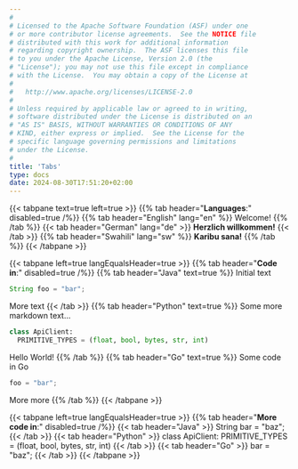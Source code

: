 ```yaml
---
#
# Licensed to the Apache Software Foundation (ASF) under one
# or more contributor license agreements.  See the NOTICE file
# distributed with this work for additional information
# regarding copyright ownership.  The ASF licenses this file
# to you under the Apache License, Version 2.0 (the
# "License"); you may not use this file except in compliance
# with the License.  You may obtain a copy of the License at
#
#   http://www.apache.org/licenses/LICENSE-2.0
#
# Unless required by applicable law or agreed to in writing,
# software distributed under the License is distributed on an
# "AS IS" BASIS, WITHOUT WARRANTIES OR CONDITIONS OF ANY
# KIND, either express or implied.  See the License for the
# specific language governing permissions and limitations
# under the License.
#
title: 'Tabs'
type: docs
date: 2024-08-30T17:51:20+02:00
---
```


{{< tabpane text=true left=true >}}
  {{% tab header="**Languages**:" disabled=true /%}}
  {{% tab header="English" lang="en" %}}
  Welcome!
  {{% /tab %}}
  {{< tab header="German" lang="de" >}}
    <b>Herzlich willkommen!</b>
  {{< /tab >}}
  {{% tab header="Swahili" lang="sw" %}}
  **Karibu sana!**
  {{% /tab %}}
{{< /tabpane >}}

{{< tabpane left=true langEqualsHeader=true >}}
  {{% tab header="**Code in**:" disabled=true /%}}
  {{% tab header="Java" text=true %}}
Initial text

```java
String foo = "bar";
```

More text
  {{< /tab >}}
  {{% tab header="Python" text=true %}}
Some more markdown text...

```python
class ApiClient:
  PRIMITIVE_TYPES = (float, bool, bytes, str, int)
```

Hello World!
  {{% /tab %}}
  {{% tab header="Go" text=true %}}
Some code in Go

```go
foo = "bar";
```

More more
  {{% /tab %}}
{{< /tabpane >}}

{{< tabpane left=true langEqualsHeader=true >}}
  {{% tab header="**More code in**:" disabled=true /%}}
  {{< tab header="Java" >}}
    String bar = "baz";
  {{< /tab >}}
  {{< tab header="Python" >}}
    class ApiClient:
      PRIMITIVE_TYPES = (float, bool, bytes, str, int)
  {{< /tab >}}
  {{< tab header="Go" >}}
    bar = "baz";
  {{< /tab >}}
{{< /tabpane >}}
